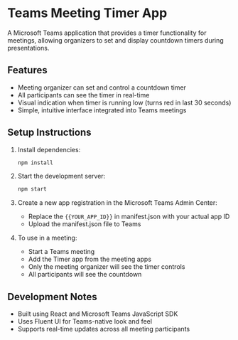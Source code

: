 # Teams Meeting Timer App

A Microsoft Teams application that provides a timer functionality for meetings, allowing organizers to set and display countdown timers during presentations.

## Features

- Meeting organizer can set and control a countdown timer
- All participants can see the timer in real-time
- Visual indication when timer is running low (turns red in last 30 seconds)
- Simple, intuitive interface integrated into Teams meetings

## Setup Instructions

1. Install dependencies:
   ```bash
   npm install
   ```

2. Start the development server:
   ```bash
   npm start
   ```

3. Create a new app registration in the Microsoft Teams Admin Center:
   - Replace the `{{YOUR_APP_ID}}` in manifest.json with your actual app ID
   - Upload the manifest.json file to Teams

4. To use in a meeting:
   - Start a Teams meeting
   - Add the Timer app from the meeting apps
   - Only the meeting organizer will see the timer controls
   - All participants will see the countdown

## Development Notes

- Built using React and Microsoft Teams JavaScript SDK
- Uses Fluent UI for Teams-native look and feel
- Supports real-time updates across all meeting participants
